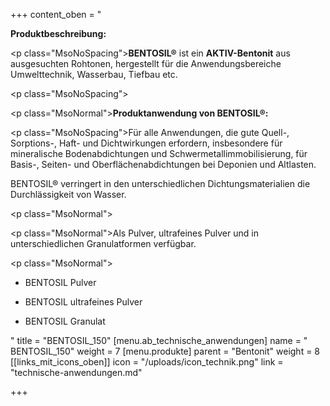 +++
content_oben = "<p><strong>Produktbeschreibung:</strong></p><p class=\"MsoNoSpacing\"><strong>BENTOSIL®</strong> ist ein <strong>AKTIV-Bentonit</strong> aus ausgesuchten Rohtonen, hergestellt für die Anwendungsbereiche Umwelttechnik, Wasserbau, Tiefbau etc.</p><p class=\"MsoNoSpacing\"></p><p class=\"MsoNormal\"><strong>Produktanwendung von BENTOSIL®:</strong></p><p class=\"MsoNoSpacing\">Für alle Anwendungen, die gute Quell-, Sorptions-, Haft- und Dichtwirkungen erfordern, insbesondere für mineralische Bodenabdichtungen und Schwermetallimmobilisierung, für Basis-, Seiten- und Oberflächenabdichtungen bei Deponien und Altlasten.</p><p>BENTOSIL® verringert in den unterschiedlichen Dichtungsmaterialien die Durchlässigkeit von Wasser.</p><p class=\"MsoNormal\"></p><p class=\"MsoNormal\">Als Pulver, ultrafeines Pulver und in unterschiedlichen Granulatformen verfügbar.</p><p class=\"MsoNormal\"></p><ul><li><p>BENTOSIL Pulver</p></li><li><p>BENTOSIL ultrafeines Pulver</p></li><li><p>BENTOSIL Granulat</p></li></ul>"
title = "BENTOSIL_150"
[menu.ab_technische_anwendungen]
name = " BENTOSIL_150"
weight = 7
[menu.produkte]
parent = "Bentonit"
weight = 8
[[links_mit_icons_oben]]
icon = "/uploads/icon_technik.png"
link = "technische-anwendungen.md"

+++
